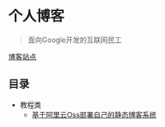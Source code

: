# 个人博客

> 面向Google开发的互联网民工

[博客站点](http:www.chuangkeba.net)

## 目录

 * 教程类
    * [基于阿里云Oss部署自己的静态博客系统](https://github.com/libuhua/static_blog/blob/master/source/_posts/%E5%9F%BA%E4%BA%8E%E9%98%BF%E9%87%8C%E4%BA%91Oss%E9%83%A8%E7%BD%B2%E8%87%AA%E5%B7%B1%E7%9A%84%E9%9D%99%E6%80%81%E5%8D%9A%E5%AE%A2%E7%B3%BB%E7%BB%9F.md)